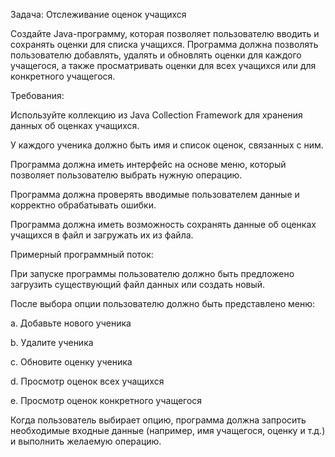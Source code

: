 Задача: Отслеживание оценок учащихся

Создайте Java-программу, которая позволяет пользователю вводить и сохранять оценки для списка учащихся. Программа должна позволять пользователю добавлять, удалять и обновлять оценки для каждого учащегося, а также просматривать оценки для всех учащихся или для конкретного учащегося.

Требования:

Используйте коллекцию из Java Collection Framework для хранения данных об оценках учащихся.

У каждого ученика должно быть имя и список оценок, связанных с ним.

Программа должна иметь интерфейс на основе меню, который позволяет пользователю выбрать нужную операцию.

Программа должна проверять вводимые пользователем данные и корректно обрабатывать ошибки.

Программа должна иметь возможность сохранять данные об оценках учащихся в файл и загружать их из файла.

Примерный программный поток:

При запуске программы пользователю должно быть предложено загрузить существующий файл данных или создать новый.

После выбора опции пользователю должно быть представлено меню:

a. Добавьте нового ученика

b. Удалите ученика

c. Обновите оценку ученика

d. Просмотр оценок всех учащихся

e. Просмотр оценок конкретного учащегося

Когда пользователь выбирает опцию, программа должна запросить необходимые входные данные (например, имя учащегося, оценку и т.д.) и выполнить желаемую операцию.